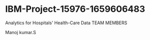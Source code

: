 # IBM-Project-15976-1659606483
Analytics for Hospitals' Health-Care Data
TEAM MEMBERS

Manoj kumar.S
